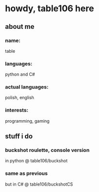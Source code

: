 # howdy, table106 here

## about me
### name:
table
### languages: 
python and C#
### actual languages: 
polish, english
### interests: 
programming, gaming

## stuff i do
### buckshot roulette, console version
in python @ table106/buckshot
### same as previous
but in C# @ table106/buckshotCS